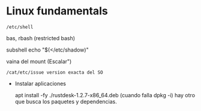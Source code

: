 # Linux fundamentals


    /etc/shell


bas, rbash (restricted bash)

subshell echo "$(</etc/shadow)"


vaina del mount (Escalar")



    /cat/etc/issue version exacta del SO




- Instalar aplicaciones

    apt install -fy ./rustdesk-1.2.7-x86_64.deb (cuando falla dpkg -i)
    hay otro que busca los paquetes y dependencias.

    